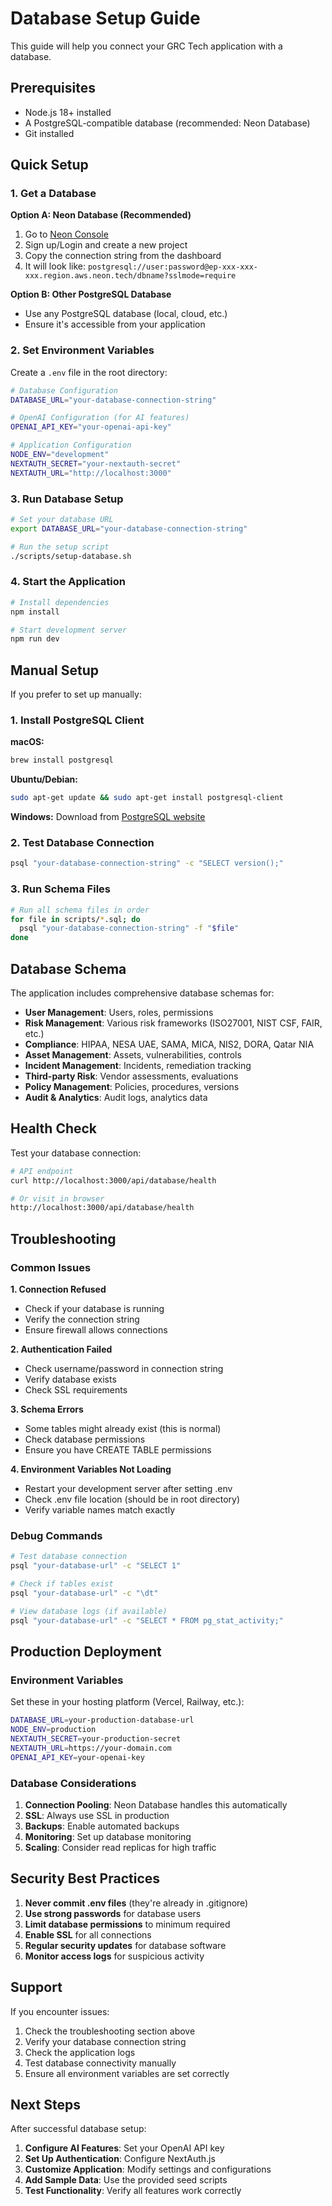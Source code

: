 # Database Setup Guide

This guide will help you connect your GRC Tech application with a database.

## Prerequisites

- Node.js 18+ installed
- A PostgreSQL-compatible database (recommended: Neon Database)
- Git installed

## Quick Setup

### 1. Get a Database

**Option A: Neon Database (Recommended)**
1. Go to [Neon Console](https://console.neon.tech/)
2. Sign up/Login and create a new project
3. Copy the connection string from the dashboard
4. It will look like: `postgresql://user:password@ep-xxx-xxx-xxx.region.aws.neon.tech/dbname?sslmode=require`

**Option B: Other PostgreSQL Database**
- Use any PostgreSQL database (local, cloud, etc.)
- Ensure it's accessible from your application

### 2. Set Environment Variables

Create a `.env` file in the root directory:

```bash
# Database Configuration
DATABASE_URL="your-database-connection-string"

# OpenAI Configuration (for AI features)
OPENAI_API_KEY="your-openai-api-key"

# Application Configuration
NODE_ENV="development"
NEXTAUTH_SECRET="your-nextauth-secret"
NEXTAUTH_URL="http://localhost:3000"
```

### 3. Run Database Setup

```bash
# Set your database URL
export DATABASE_URL="your-database-connection-string"

# Run the setup script
./scripts/setup-database.sh
```

### 4. Start the Application

```bash
# Install dependencies
npm install

# Start development server
npm run dev
```

## Manual Setup

If you prefer to set up manually:

### 1. Install PostgreSQL Client

**macOS:**
```bash
brew install postgresql
```

**Ubuntu/Debian:**
```bash
sudo apt-get update && sudo apt-get install postgresql-client
```

**Windows:**
Download from [PostgreSQL website](https://www.postgresql.org/download/windows/)

### 2. Test Database Connection

```bash
psql "your-database-connection-string" -c "SELECT version();"
```

### 3. Run Schema Files

```bash
# Run all schema files in order
for file in scripts/*.sql; do
  psql "your-database-connection-string" -f "$file"
done
```

## Database Schema

The application includes comprehensive database schemas for:

- **User Management**: Users, roles, permissions
- **Risk Management**: Various risk frameworks (ISO27001, NIST CSF, FAIR, etc.)
- **Compliance**: HIPAA, NESA UAE, SAMA, MICA, NIS2, DORA, Qatar NIA
- **Asset Management**: Assets, vulnerabilities, controls
- **Incident Management**: Incidents, remediation tracking
- **Third-party Risk**: Vendor assessments, evaluations
- **Policy Management**: Policies, procedures, versions
- **Audit & Analytics**: Audit logs, analytics data

## Health Check

Test your database connection:

```bash
# API endpoint
curl http://localhost:3000/api/database/health

# Or visit in browser
http://localhost:3000/api/database/health
```

## Troubleshooting

### Common Issues

**1. Connection Refused**
- Check if your database is running
- Verify the connection string
- Ensure firewall allows connections

**2. Authentication Failed**
- Check username/password in connection string
- Verify database exists
- Check SSL requirements

**3. Schema Errors**
- Some tables might already exist (this is normal)
- Check database permissions
- Ensure you have CREATE TABLE permissions

**4. Environment Variables Not Loading**
- Restart your development server after setting .env
- Check .env file location (should be in root directory)
- Verify variable names match exactly

### Debug Commands

```bash
# Test database connection
psql "your-database-url" -c "SELECT 1"

# Check if tables exist
psql "your-database-url" -c "\dt"

# View database logs (if available)
psql "your-database-url" -c "SELECT * FROM pg_stat_activity;"
```

## Production Deployment

### Environment Variables

Set these in your hosting platform (Vercel, Railway, etc.):

```bash
DATABASE_URL=your-production-database-url
NODE_ENV=production
NEXTAUTH_SECRET=your-production-secret
NEXTAUTH_URL=https://your-domain.com
OPENAI_API_KEY=your-openai-key
```

### Database Considerations

1. **Connection Pooling**: Neon Database handles this automatically
2. **SSL**: Always use SSL in production
3. **Backups**: Enable automated backups
4. **Monitoring**: Set up database monitoring
5. **Scaling**: Consider read replicas for high traffic

## Security Best Practices

1. **Never commit .env files** (they're already in .gitignore)
2. **Use strong passwords** for database users
3. **Limit database permissions** to minimum required
4. **Enable SSL** for all connections
5. **Regular security updates** for database software
6. **Monitor access logs** for suspicious activity

## Support

If you encounter issues:

1. Check the troubleshooting section above
2. Verify your database connection string
3. Check the application logs
4. Test database connectivity manually
5. Ensure all environment variables are set correctly

## Next Steps

After successful database setup:

1. **Configure AI Features**: Set your OpenAI API key
2. **Set Up Authentication**: Configure NextAuth.js
3. **Customize Application**: Modify settings and configurations
4. **Add Sample Data**: Use the provided seed scripts
5. **Test Functionality**: Verify all features work correctly

